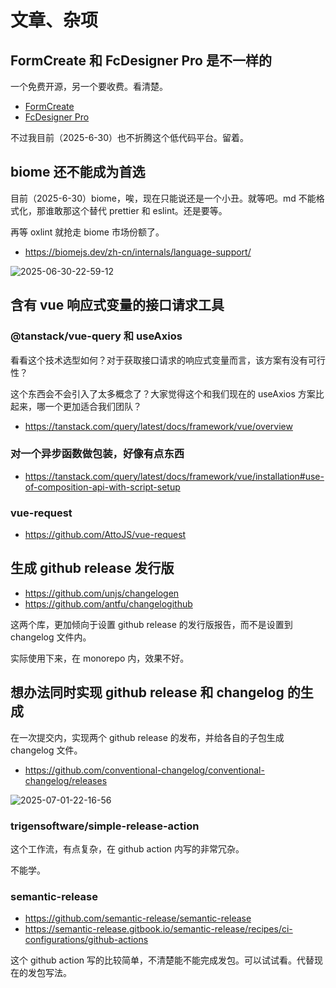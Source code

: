 # 文章、杂项

## FormCreate 和 FcDesigner Pro 是不一样的

一个免费开源，另一个要收费。看清楚。

- [FormCreate](https://www.form-create.com/v3/guide/install)
- [FcDesigner Pro](https://pro.form-create.com/doc/)

不过我目前（2025-6-30）也不折腾这个低代码平台。留着。

## biome 还不能成为首选

目前（2025-6-30）biome，唉，现在只能说还是一个小丑。就等吧。md 不能格式化，那谁敢那这个替代 prettier 和 eslint。还是要等。

再等 oxlint 就抢走 biome 市场份额了。

- https://biomejs.dev/zh-cn/internals/language-support/

![2025-06-30-22-59-12](https://gh-img-store.ruan-cat.com/img/2025-06-30-22-59-12.png)

## 含有 vue 响应式变量的接口请求工具

### @tanstack/vue-query 和 useAxios

看看这个技术选型如何？对于获取接口请求的响应式变量而言，该方案有没有可行性？

这个东西会不会引入了太多概念了？大家觉得这个和我们现在的 useAxios 方案比起来，哪一个更加适合我们团队？

- https://tanstack.com/query/latest/docs/framework/vue/overview

### 对一个异步函数做包装，好像有点东西

- https://tanstack.com/query/latest/docs/framework/vue/installation#use-of-composition-api-with-script-setup

### vue-request

- https://github.com/AttoJS/vue-request

## 生成 github release 发行版

- https://github.com/unjs/changelogen
- https://github.com/antfu/changelogithub

这两个库，更加倾向于设置 github release 的发行版报告，而不是设置到 changelog 文件内。

实际使用下来，在 monorepo 内，效果不好。

## 想办法同时实现 github release 和 changelog 的生成

在一次提交内，实现两个 github release 的发布，并给各自的子包生成 changelog 文件。

- https://github.com/conventional-changelog/conventional-changelog/releases

![2025-07-01-22-16-56](https://gh-img-store.ruan-cat.com/img/2025-07-01-22-16-56.png)

### trigensoftware/simple-release-action

这个工作流，有点复杂，在 github action 内写的非常冗杂。

不能学。

### semantic-release

- https://github.com/semantic-release/semantic-release
- https://semantic-release.gitbook.io/semantic-release/recipes/ci-configurations/github-actions

这个 github action 写的比较简单，不清楚能不能完成发包。可以试试看。代替现在的发包写法。
